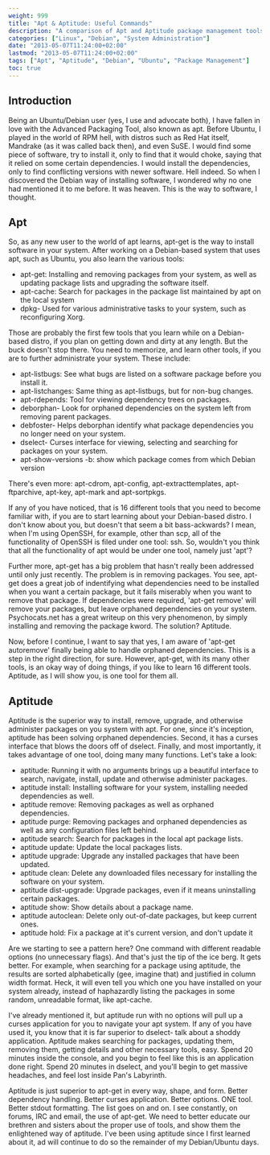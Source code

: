 ```yaml
---
weight: 999
title: "Apt & Aptitude: Useful Commands"
description: "A comparison of Apt and Aptitude package management tools in Debian-based Linux distributions, highlighting the advantages of Aptitude"
categories: ["Linux", "Debian", "System Administration"]
date: "2013-05-07T11:24:00+02:00"
lastmod: "2013-05-07T11:24:00+02:00"
tags: ["Apt", "Aptitude", "Debian", "Ubuntu", "Package Management"]
toc: true
---
```


## Introduction

Being an Ubuntu/Debian user (yes, I use and advocate both), I have fallen in love with the Advanced Packaging Tool, also known as apt. Before Ubuntu, I played in the world of RPM hell, with distros such as Red Hat itself, Mandrake (as it was called back then), and even SuSE. I would find some piece of software, try to install it, only to find that it would choke, saying that it relied on some certain dependencies. I would install the dependencies, only to find conflicting versions with newer software. Hell indeed. So when I discovered the Debian way of installing software, I wondered why no one had mentioned it to me before. It was heaven. This is the way to software, I thought.

## Apt

So, as any new user to the world of apt learns, apt-get is the way to install software in your system. After working on a Debian-based system that uses apt, such as Ubuntu, you also learn the various tools:

* apt-get: Installing and removing packages from your system, as well as updating package lists and upgrading the software itself.
* apt-cache: Search for packages in the package list maintained by apt on the local system
* dpkg- Used for various administrative tasks to your system, such as reconfiguring Xorg.

Those are probably the first few tools that you learn while on a Debian-based distro, if you plan on getting down and dirty at any length. But the buck doesn't stop there. You need to memorize, and learn other tools, if you are to further administrate your system. These include:

* apt-listbugs: See what bugs are listed on a software package before you install it.
* apt-listchanges: Same thing as apt-listbugs, but for non-bug changes.
* apt-rdepends: Tool for viewing dependency trees on packages.
* deborphan- Look for orphaned dependencies on the system left from removing parent packages.
* debfoster- Helps deborphan identify what package dependencies you no longer need on your system.
* dselect- Curses interface for viewing, selecting and searching for packages on your system.
* apt-show-versions -b: show which package comes from which Debian version

There's even more: apt-cdrom, apt-config, apt-extracttemplates, apt-ftparchive, apt-key, apt-mark and apt-sortpkgs.

If any of you have noticed, that is 16 different tools that you need to become familiar with, if you are to start learning about your Debian-based distro. I don't know about you, but doesn't that seem a bit bass-ackwards? I mean, when I'm using OpenSSH, for example, other than scp, all of the functionality of OpenSSH is filed under one tool: ssh. So, wouldn't you think that all the functionality of apt would be under one tool, namely just 'apt'?

Further more, apt-get has a big problem that hasn't really been addressed until only just recently. The problem is in removing packages. You see, apt-get does a great job of indentifying what dependencies need to be installed when you want a certain package, but it fails miserably when you want to remove that package. If dependencies were required, 'apt-get remove' will remove your packages, but leave orphaned dependencies on your system. Psychocats.net has a great writeup on this very phenomenon, by simply installing and removing the package kword. The solution? Aptitude.

Now, before I continue, I want to say that yes, I am aware of 'apt-get autoremove' finally being able to handle orphaned dependencies. This is a step in the right direction, for sure. However, apt-get, with its many other tools, is an okay way of doing things, if you like to learn 16 different tools. Aptitude, as I will show you, is one tool for them all.

## Aptitude

Aptitude is the superior way to install, remove, upgrade, and otherwise administer packages on you system with apt. For one, since it's inception, aptitude has been solving orphaned dependencies. Second, it has a curses interface that blows the doors off of dselect. Finally, and most importantly, it takes advantage of one tool, doing many many functions. Let's take a look:

* aptitude: Running it with no arguments brings up a beautiful interface to search, navigate, install, update and otherwise administer packages.
* aptitude install: Installing software for your system, installing needed dependencies as well.
* aptitude remove: Removing packages as well as orphaned dependencies.
* aptitude purge: Removing packages and orphaned dependencies as well as any configuration files left behind.
* aptitude search: Search for packages in the local apt package lists.
* aptitude update: Update the local packages lists.
* aptitude upgrade: Upgrade any installed packages that have been updated.
* aptitude clean: Delete any downloaded files necessary for installing the software on your system.
* aptitude dist-upgrade: Upgrade packages, even if it means uninstalling certain packages.
* aptitude show: Show details about a package name.
* aptitude autoclean: Delete only out-of-date packages, but keep current ones.
* aptitude hold: Fix a package at it's current version, and don't update it

Are we starting to see a pattern here? One command with different readable options (no unnecessary flags). And that's just the tip of the ice berg. It gets better. For example, when searching for a package using aptitude, the results are sorted alphabetically (gee, imagine that) and justified in column width format. Heck, it will even tell you which one you have installed on your system already, instead of haphazardly listing the packages in some random, unreadable format, like apt-cache.

I've already mentioned it, but aptitude run with no options will pull up a curses application for you to navigate your apt system. If any of you have used it, you know that it is far superior to dselect- talk about a shoddy application. Aptitude makes searching for packages, updating them, removing them, getting details and other necessary tools, easy. Spend 20 minutes inside the console, and you begin to feel like this is an application done right. Spend 20 minutes in dselect, and you'll begin to get massive headaches, and feel lost inside Pan's Labyrinth.

Aptitude is just superior to apt-get in every way, shape, and form. Better dependency handling. Better curses application. Better options. ONE tool. Better stdout formatting. The list goes on and on. I see constantly, on forums, IRC and email, the use of apt-get. We need to better educate our brethren and sisters about the proper use of tools, and show them the enlightened way of aptitude. I've been using aptitude since I first learned about it, ad will continue to do so the remainder of my Debian/Ubuntu days.
